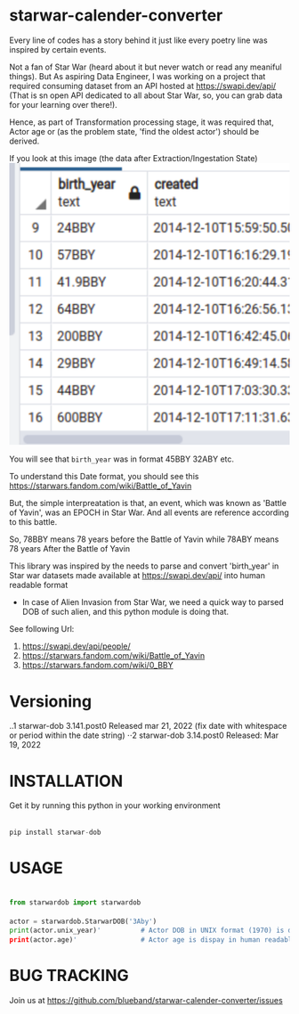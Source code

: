# starwar-calender-converter
Every line of codes has a story behind it just like every poetry line was inspired by certain events.

Not a fan of Star War (heard about it but never watch or read any meaniful things). But As aspiring Data Engineer, I was working on a project that required consuming dataset from an API hosted at https://swapi.dev/api/  (That is sn open API dedicated to all about Star War, so, you can grab data for your learning over there!).

Hence, as part of Transformation processing stage, it was required that, Actor age or (as the problem state, 'find the oldest actor') should be derived.

If you look at this image  (the data after Extraction/Ingestation State)
![alt text](dob_sample.png "birth_year Section of the Database")

You will see that `birth_year` was in format
 45BBY
 32ABY
 etc.

 To understand this Date format, you should see this https://starwars.fandom.com/wiki/Battle_of_Yavin

 But, the simple interpreatation is that, an event, which was known as 'Battle of Yavin', was an EPOCH in Star War. And all events are reference according to this battle.

 So, 78BBY means 78 years before the Battle of Yavin while
 78ABY means 78 years After the Battle of Yavin  

This library was inspired by the needs to parse and convert 'birth_year' in Star war datasets made available at https://swapi.dev/api/ into human readable format

* In case of Alien Invasion from Star War, we need a quick way to parsed DOB of such alien, and this python module is doing that. 


See following Url:
1. https://swapi.dev/api/people/
2. https://starwars.fandom.com/wiki/Battle_of_Yavin
3. https://starwars.fandom.com/wiki/0_BBY


# Versioning
..1 starwar-dob 3.141.post0     Released mar 21, 2022 (fix date with whitespace or period within the date string)
⋅⋅2 starwar-dob 3.14.post0   Released: Mar 19, 2022

# INSTALLATION
Get it by running this python in your working environment

```python

pip install starwar-dob

```

# USAGE

```python

from starwardob import starwardob

actor = starwardob.StarwarDOB('3Aby')
print(actor.unix_year)'          # Actor DOB in UNIX format (1970) is display
print(actor.age)'                # Actor age is dispay in human readable format
```


# BUG TRACKING
Join us at https://github.com/blueband/starwar-calender-converter/issues